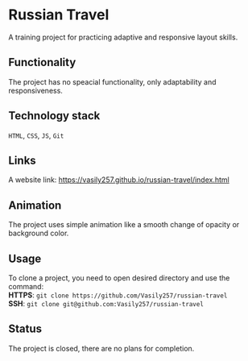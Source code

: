 # Russian Travel  
A training project for practicing adaptive and responsive layout skills.  
  
## Functionality  
The project has no speacial functionality, only adaptability and responsiveness.  
  
## Technology stack  
`HTML`, `CSS`, `JS`, `Git`  
  
## Links  
A website link: https://vasily257.github.io/russian-travel/index.html
  
## Animation  
The project uses simple animation like a smooth change of opacity or background color.  
  
## Usage  
To clone a project, you need to open desired directory and use the command:  
**HTTPS**: `git clone https://github.com/Vasily257/russian-travel`  
**SSH**: `git clone git@github.com:Vasily257/russian-travel`  

## Status
The project is closed, there are no plans for completion.
